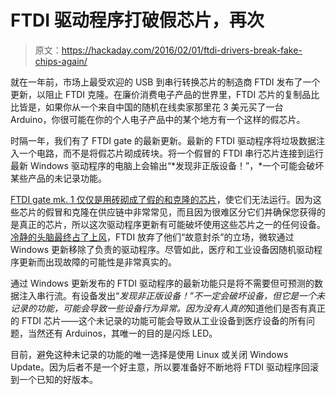 # FTDI 驱动程序打破假芯片，再次

> 原文：<https://hackaday.com/2016/02/01/ftdi-drivers-break-fake-chips-again/>

就在一年前，市场上最受欢迎的 USB 到串行转换芯片的制造商 FTDI 发布了一个更新，以阻止 FTDI 克隆。在廉价消费电子产品的世界里，FTDI 芯片的复制品比比皆是，如果你从一个来自中国的随机在线卖家那里花 3 美元买了一台 Arduino，你很可能在你的个人电子产品中的某个地方有一个这样的假芯片。

时隔一年，我们有了 FTDI gate 的最新更新。最新的 FTDI 驱动程序将垃圾数据注入一个电路，而不是将假芯片砌成砖块。将一个假冒的 FTDI 串行芯片连接到运行最新 Windows 驱动程序的电脑上会输出“*发现非正版设备！”，*一个可能会破坏某些产品的未记录功能。

[FTDI gate mk. 1 仅仅是用砖砌成了假的和克隆的芯片](http://hackaday.com/2014/10/22/watch-that-windows-update-ftdi-drivers-are-killing-fake-chips/)，使它们无法运行。因为这些芯片的假冒和克隆在供应链中非常常见，而且因为很难区分它们并确保您获得的是真正的芯片，所以这次驱动程序更新有可能破坏使用这些芯片之一的任何设备。[冷静的头脑最终占了上风](http://hackaday.com/2014/10/24/ftdi-screws-up-backs-down/)，FTDI 放弃了他们“故意封杀”的立场，微软通过 Windows 更新移除了负责的驱动程序。尽管如此，医疗和工业设备因随机驱动程序更新而出现故障的可能性是非常真实的。

通过 Windows 更新发布的 FTDI 驱动程序的最新功能只是将不需要但可预测的数据注入串行流。有设备发出“*发现非正版设备！”*不一定会破坏设备，但它是一个未记录的功能，可能会导致一些设备行为异常。因为没有人*真的*知道他们是否有真正的 FTDI 芯片——这个未记录的功能可能会导致从工业设备到医疗设备的所有问题，当然还有 Arduinos，其唯一的目的是闪烁 LED。

目前，避免这种未记录的功能的唯一选择是使用 Linux 或关闭 Windows Update。因为后者不是一个好主意，所以要准备好不断地将 FTDI 驱动程序回滚到一个已知的好版本。